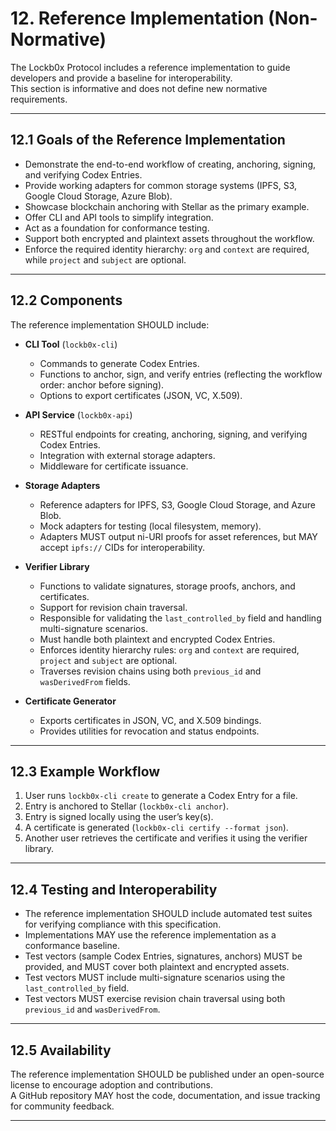 


# 12. Reference Implementation (Non-Normative)

The Lockb0x Protocol includes a reference implementation to guide developers and provide a baseline for interoperability.  
This section is informative and does not define new normative requirements.

---

## 12.1 Goals of the Reference Implementation

- Demonstrate the end-to-end workflow of creating, anchoring, signing, and verifying Codex Entries.  
- Provide working adapters for common storage systems (IPFS, S3, Google Cloud Storage, Azure Blob).
- Showcase blockchain anchoring with Stellar as the primary example.  
- Offer CLI and API tools to simplify integration.  
- Act as a foundation for conformance testing.  
- Support both encrypted and plaintext assets throughout the workflow.  
- Enforce the required identity hierarchy: `org` and `context` are required, while `project` and `subject` are optional.  

---

## 12.2 Components

The reference implementation SHOULD include:

- **CLI Tool** (`lockb0x-cli`)  
  - Commands to generate Codex Entries.  
  - Functions to anchor, sign, and verify entries (reflecting the workflow order: anchor before signing).  
  - Options to export certificates (JSON, VC, X.509).  

- **API Service** (`lockb0x-api`)  
  - RESTful endpoints for creating, anchoring, signing, and verifying Codex Entries.  
  - Integration with external storage adapters.  
  - Middleware for certificate issuance.  

- **Storage Adapters**
  - Reference adapters for IPFS, S3, Google Cloud Storage, and Azure Blob.
  - Mock adapters for testing (local filesystem, memory).  
  - Adapters MUST output ni-URI proofs for asset references, but MAY accept `ipfs://` CIDs for interoperability.  

- **Verifier Library**  
  - Functions to validate signatures, storage proofs, anchors, and certificates.  
  - Support for revision chain traversal.  
  - Responsible for validating the `last_controlled_by` field and handling multi-signature scenarios.  
  - Must handle both plaintext and encrypted Codex Entries.  
  - Enforces identity hierarchy rules: `org` and `context` are required, `project` and `subject` are optional.  
  - Traverses revision chains using both `previous_id` and `wasDerivedFrom` fields.  

- **Certificate Generator**  
  - Exports certificates in JSON, VC, and X.509 bindings.  
  - Provides utilities for revocation and status endpoints.  

---

## 12.3 Example Workflow

1. User runs `lockb0x-cli create` to generate a Codex Entry for a file.  
2. Entry is anchored to Stellar (`lockb0x-cli anchor`).  
3. Entry is signed locally using the user’s key(s).  
4. A certificate is generated (`lockb0x-cli certify --format json`).  
5. Another user retrieves the certificate and verifies it using the verifier library.  

---

## 12.4 Testing and Interoperability

- The reference implementation SHOULD include automated test suites for verifying compliance with this specification.  
- Implementations MAY use the reference implementation as a conformance baseline.  
- Test vectors (sample Codex Entries, signatures, anchors) MUST be provided, and MUST cover both plaintext and encrypted assets.  
- Test vectors MUST include multi-signature scenarios using the `last_controlled_by` field.  
- Test vectors MUST exercise revision chain traversal using both `previous_id` and `wasDerivedFrom`.  

---

## 12.5 Availability

The reference implementation SHOULD be published under an open-source license to encourage adoption and contributions.  
A GitHub repository MAY host the code, documentation, and issue tracking for community feedback.  

---
